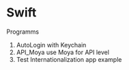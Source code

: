 # Swift
Programms

1. AutoLogin with Keychain
2. API_Moya use Moya for API level
3. Test Internationalization app example
